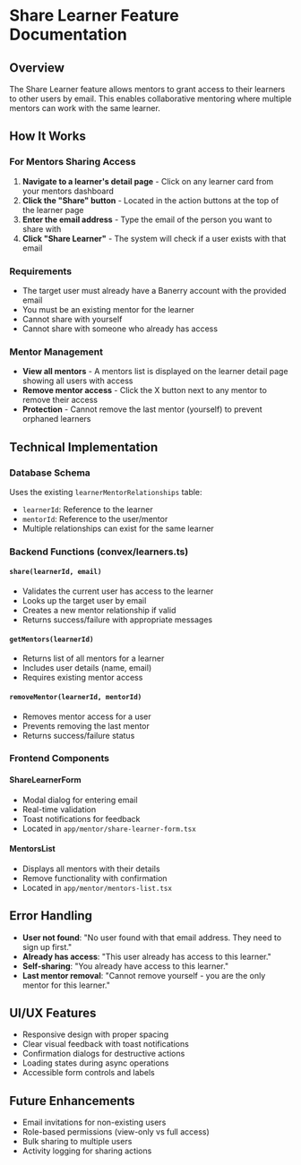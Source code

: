 # Share Learner Feature Documentation

## Overview
The Share Learner feature allows mentors to grant access to their learners to other users by email. This enables collaborative mentoring where multiple mentors can work with the same learner.

## How It Works

### For Mentors Sharing Access
1. **Navigate to a learner's detail page** - Click on any learner card from your mentors dashboard
2. **Click the "Share" button** - Located in the action buttons at the top of the learner page
3. **Enter the email address** - Type the email of the person you want to share with
4. **Click "Share Learner"** - The system will check if a user exists with that email

### Requirements
- The target user must already have a Banerry account with the provided email
- You must be an existing mentor for the learner
- Cannot share with yourself
- Cannot share with someone who already has access

### Mentor Management
- **View all mentors** - A mentors list is displayed on the learner detail page showing all users with access
- **Remove mentor access** - Click the X button next to any mentor to remove their access
- **Protection** - Cannot remove the last mentor (yourself) to prevent orphaned learners

## Technical Implementation

### Database Schema
Uses the existing `learnerMentorRelationships` table:
- `learnerId`: Reference to the learner
- `mentorId`: Reference to the user/mentor
- Multiple relationships can exist for the same learner

### Backend Functions (convex/learners.ts)

#### `share(learnerId, email)`
- Validates the current user has access to the learner
- Looks up the target user by email
- Creates a new mentor relationship if valid
- Returns success/failure with appropriate messages

#### `getMentors(learnerId)`
- Returns list of all mentors for a learner
- Includes user details (name, email)
- Requires existing mentor access

#### `removeMentor(learnerId, mentorId)`
- Removes mentor access for a user
- Prevents removing the last mentor
- Returns success/failure status

### Frontend Components

#### ShareLearnerForm
- Modal dialog for entering email
- Real-time validation
- Toast notifications for feedback
- Located in `app/mentor/share-learner-form.tsx`

#### MentorsList
- Displays all mentors with their details
- Remove functionality with confirmation
- Located in `app/mentor/mentors-list.tsx`

## Error Handling
- **User not found**: "No user found with that email address. They need to sign up first."
- **Already has access**: "This user already has access to this learner."
- **Self-sharing**: "You already have access to this learner."
- **Last mentor removal**: "Cannot remove yourself - you are the only mentor for this learner."

## UI/UX Features
- Responsive design with proper spacing
- Clear visual feedback with toast notifications
- Confirmation dialogs for destructive actions
- Loading states during async operations
- Accessible form controls and labels

## Future Enhancements
- Email invitations for non-existing users
- Role-based permissions (view-only vs full access)
- Bulk sharing to multiple users
- Activity logging for sharing actions